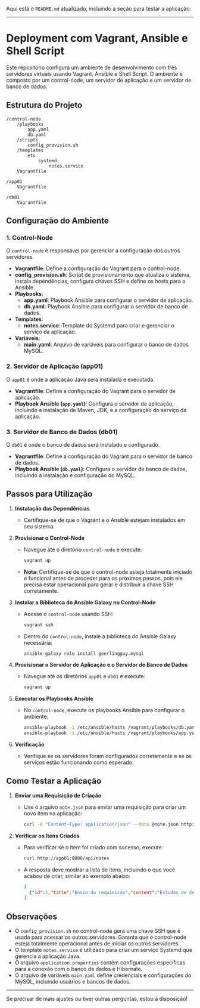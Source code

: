Aqui está o `README.md` atualizado, incluindo a seção para testar a aplicação:

---

# Deployment com Vagrant, Ansible e Shell Script

Este repositório configura um ambiente de desenvolvimento com três servidores virtuais usando Vagrant, Ansible e Shell Script. O ambiente é composto por um control-node, um servidor de aplicação e um servidor de banco de dados.

## Estrutura do Projeto

```
/control-node
    /playbooks
        app.yaml
        db.yaml
    /scripts
        config_provision.sh
    /templates
        etc
            systemd
                notes.service
    Vagrantfile

/app01
    Vagrantfile

/db01
    Vagrantfile
```

## Configuração do Ambiente

### 1. Control-Node

O `control-node` é responsável por gerenciar a configuração dos outros servidores.

- **Vagrantfile**: Define a configuração do Vagrant para o control-node.
- **config_provision.sh**: Script de provisionamento que atualiza o sistema, instala dependências, configura chaves SSH e define os hosts para o Ansible.
- **Playbooks**:
  - **app.yaml**: Playbook Ansible para configurar o servidor de aplicação.
  - **db.yaml**: Playbook Ansible para configurar o servidor de banco de dados.
- **Templates**:
  - **notes.service**: Template do Systemd para criar e gerenciar o serviço da aplicação.
- **Variáveis**:
  - **main.yaml**: Arquivo de variáveis para configurar o banco de dados MySQL.

### 2. Servidor de Aplicação (app01)

O `app01` é onde a aplicação Java será instalada e executada.

- **Vagrantfile**: Define a configuração do Vagrant para o servidor de aplicação.
- **Playbook Ansible (`app.yaml`)**: Configura o servidor de aplicação, incluindo a instalação de Maven, JDK, e a configuração do serviço da aplicação.

### 3. Servidor de Banco de Dados (db01)

O `db01` é onde o banco de dados será instalado e configurado.

- **Vagrantfile**: Define a configuração do Vagrant para o servidor de banco de dados.
- **Playbook Ansible (`db.yaml`)**: Configura o servidor de banco de dados, incluindo a instalação e configuração do MySQL.

## Passos para Utilização

1. **Instalação das Dependências**
   - Certifique-se de que o Vagrant e o Ansible estejam instalados em seu sistema.

2. **Provisionar o Control-Node**
   - Navegue até o diretório `control-node` e execute:
     ```bash
     vagrant up
     ```
   - **Nota**: Certifique-se de que o control-node esteja totalmente iniciado e funcional antes de proceder para os próximos passos, pois ele precisa estar operacional para gerar e distribuir a chave SSH corretamente.

3. **Instalar a Biblioteca do Ansible Galaxy no Control-Node**
   - Acesse o `control-node` usando SSH:
     ```bash
     vagrant ssh
     ```
   - Dentro do `control-node`, instale a biblioteca do Ansible Galaxy necessária:
     ```bash
     ansible-galaxy role install geerlingguy.mysql
     ```

4. **Provisionar o Servidor de Aplicação e o Servidor de Banco de Dados**
   - Navegue até os diretórios `app01` e `db01` e execute:
     ```bash
     vagrant up
     ```

5. **Executar os Playbooks Ansible**
   - No `control-node`, execute os playbooks Ansible para configurar o ambiente:
     ```bash
     ansible-playbook -i /etc/ansible/hosts /vagrant/playbooks/db.yaml
     ansible-playbook -i /etc/ansible/hosts /vagrant/playbooks/app.yaml
     ```

6. **Verificação**
   - Verifique se os servidores foram configurados corretamente e se os serviços estão funcionando como esperado.

## Como Testar a Aplicação

1. **Enviar uma Requisição de Criação**
   - Use o arquivo `note.json` para enviar uma requisição para criar um novo item na aplicação:
     ```bash
     curl -H "Content-Type: application/json" --data @note.json http://app01:8080/api/notes
     ```

2. **Verificar os Itens Criados**
   - Para verificar se o item foi criado com sucesso, execute:
     ```bash
     curl http://app01:8080/api/notes
     ```
   - A resposta deve mostrar a lista de itens, incluindo o que você acabou de criar, similar ao exemplo abaixo:
     ```json
     [
       {"id":1,"title":"Envio da requisicao","content":"Estudos de devops","createdAt":"2024-08-17T17:28:24.000+00:00","updatedAt":"2024-08-17T17:28:24.000+00:00"}
     ]
     ```

## Observações

- O `config_provision.sh` no control-node gera uma chave SSH que é usada para acessar os outros servidores. Garanta que o control-node esteja totalmente operacional antes de iniciar os outros servidores.
- O template `notes.service` é utilizado para criar um serviço Systemd que gerencia a aplicação Java.
- O arquivo `application.properties` contém configurações específicas para a conexão com o banco de dados e Hibernate.
- O arquivo de variáveis `main.yaml` define credenciais e configurações do MySQL, incluindo usuários e bancos de dados.

---

Se precisar de mais ajustes ou tiver outras perguntas, estou à disposição!
